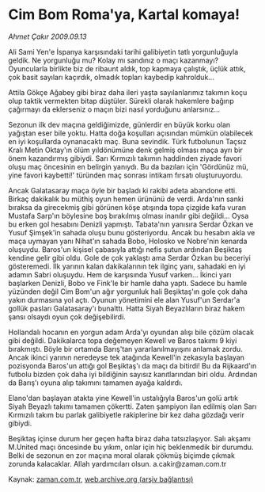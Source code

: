 # Cim Bom Roma'ya, Kartal komaya!

*Ahmet Çakır 2009.09.13*

<tr><td class="metin" colspan="2" style="padding-top: 20px; padding-left: 5px; padding-right: 10px;">Ali Sami Yen'e İspanya karşısındaki tarihi galibiyetin tatlı yorgunluğuyla geldik. Ne yorgunluğu mu? Kolay mı sandınız o maçı kazanmayı? Oyuncularla birlikte biz de ribaunt aldık, top kapmaya çalıştık, üçlük attık, çok basit sayıları kaçırdık, olmadık topları kaybedip kahrolduk...</td></tr><tr><td class="metin" colspan="2" style="padding-top: 20px; padding-left: 5px; padding-right: 10px;"><p>Attila Gökçe Ağabey gibi biraz daha ileri yaşta sayılanlarımız takımın koçu olup taktik vermekten bitap düştüler. Sürekli olarak hakemlere bağırıp çağırmayı da eklerseniz o maçın bizi nasıl yorduğunu anlarsınız...
<p> Sezonun ilk dev maçına geldiğimizde, günlerdir en büyük korku olan yağıştan eser bile yoktu. Hatta doğa koşulları açısından mümkün olabilecek en iyi koşullarda oynanacaktı maç. Buna sevindik. Türk futbolunun Taçsız Kralı Metin Oktay'ın ölüm yıldönümüne denk gelmiş olması maça ayrı bir önem kazandırmış gibiydi. Sarı Kırmızılı takımın haddinden ziyade favori oluşu maç öncesinin en belirgin yanıydı. Bu da bazıları için 'Gördünüz mü, yine favori kaybetti!' türünden maç sonrası intikam fırsatı oluşturuyordu. 
<p> Ancak Galatasaray maça öyle bir başladı ki rakibi adeta abandone etti. Birkaç dakikalık bu müthiş oyun hemen ürününü de verdi. Arda'nın sanki bıraksa da girecekmiş gibi görünen köşe atışında topa çizgide kafa vuran Mustafa Sarp'ın böylesine boş bırakılmış olması inanılır gibi değildi... Oysa bu erken gol hesabını Denizli yapmıştı. Tabata'nın yanısıra Serdar Özkan ve Yusuf Şimşek'in sahada oluşu bunu gösteriyordu. Ancak bu hesabın akla ve maça uymayan yanı Nihat'ın sahada Bobo, Holosko ve Nobre'nin kenarda oluşuydu. Baros'un kişisel çabasıyla attığı nefis şutun ardından Beşiktaş kendine gelir gibi oldu. Gole de çok yaklaştı ama Serdar Özkan bu beceriyi gösteremedi. İlk yarının kalan dakikalarının tek ilginç yanı, sahadaki en iyi adamın Sabri oluşuydu. Hem de karşısında Yusuf varken... İkinci yarı başlarken Denizli, Bobo ve Fink'le bir hamle daha yaptı. Sadece bu hamle yüzünden değil Cim Bom'un ağır yorgunluk hali Beşiktaş'ın gole çok daha yakın durmasına yol açtı. Oyunun yönetimini ele alan Yusuf'un Serdar'a gollük pasları Galatasaray'ı bunalttı. Hatta Siyah Beyazlıların biraz hakem şansı olsaydı oyun çok değişebilirdi.
<p> Hollandalı hocanın en yorgun adam Arda'yı oyundan alışı bile çözüm olacak gibi değildi. Dakikalarca topa değemeyen Kewell ve Baros takımı 9 kiyi bırakmıştı. Böyle bir ortamda Barış'tan yararlanılmayışını anlamak zordu. Ancak ikinci yarının neredeyse tek atağında Kewell'in zekasıyla başlayan pozisyonda Baros'un attığı gol Beşiktaş'ı da maçı da bitirdi! Bu da Rijkaard'ın futbolu bizden çok daha iyi bildiğinin sayısız kanıtlarından biri oldu. Ardından da Barış'ı oyuna alıp takımını tamamen ayağa kaldırdı.
<p> Elano'dan başlayan atakta yine Kewell'in ustalığıyla Baros'un golü artık Siyah Beyazlı takımı tamamen çökertti. Zaten şampiyon ilan edilmiş olan Sarı Kırmızılı takım bu parlak galibiyetle rakiplerine bir kez daha gözdağı verir gibiydi.
<p> Beşiktaş içinse durum her geçen hafta biraz daha tatsızlaşıyor. Salı akşamı M.United maçı öncesinde bu yıkım, onlar için hiç beklenmedik bir durumdu. Belki de sezonun en zor maçına moral olarak çökmüş biçimde çıkmak zorunda kalacaklar. Allah yardımcıları olsun. a.cakir@zaman.com.tr<br/></p></p></p></p></p></p></td></tr>

Kaynak: [zaman.com.tr](http://zaman.com.tr/yazar.do?yazino=891758), [web.archive.org (arşiv bağlantısı)](http://web.archive.org/web/20090925135137/http://www.zaman.com.tr:80/yazar.do?yazino=891758)
